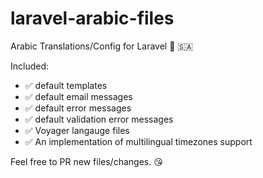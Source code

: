 # laravel-arabic-files
Arabic Translations/Config for Laravel 📿 🇸🇦


Included:

- ✅ default templates
- ✅ default email messages
- ✅ default error messages
- ✅ default validation error messages
- ✅ Voyager langauge files
- ✅ An implementation of multilingual timezones support


Feel free to PR new files/changes. 😘
